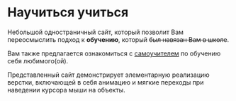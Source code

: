# Научиться учиться

Небольшой одностраничный сайт, который позволит Вам переосмыслить подход к __обучению__, который ~~был навязан Вам в школе~~.



Вам также предлагается ознакомиться с [самоучителем](https://www.ozon.ru/context/detail/id/31700837/) по обучению себя любимого(ой).

Представленный сайт демонстрирует элементарную реализацию верстки, включающей в себя анимацию и мягкие переходы при наведении курсора мыши на объекты.

